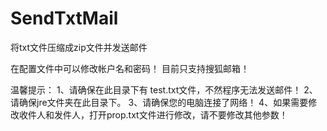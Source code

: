 # SendTxtMail
将txt文件压缩成zip文件并发送邮件

在配置文件中可以修改帐户名和密码！
目前只支持搜狐邮箱！

温馨提示：
1、请确保在此目录下有  test.txt文件，不然程序无法发送邮件！
2、请确保jre文件夹在此目录下。
3、请确保您的电脑连接了网络！
4、如果需要修改收件人和发件人，打开prop.txt文件进行修改，请不要修改其他参数！
